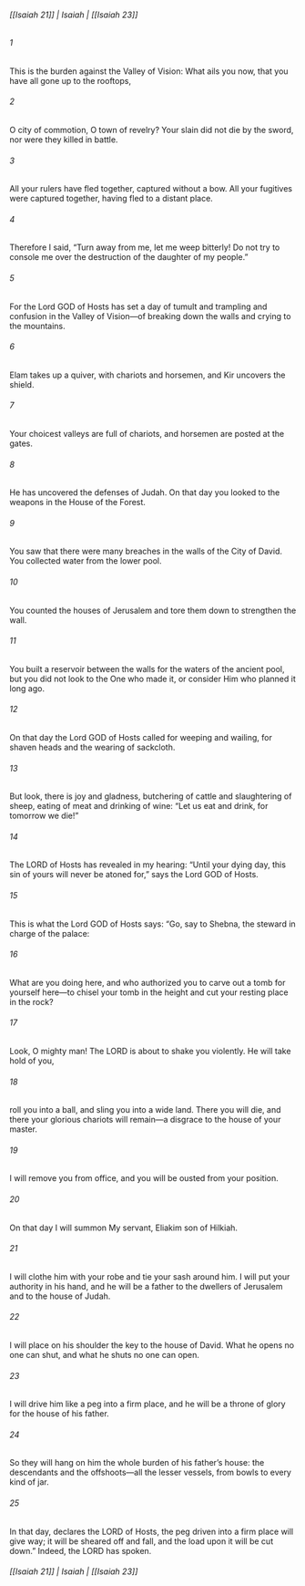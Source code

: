 ###### [[Isaiah 21]] | Isaiah | [[Isaiah 23]]

###### 1
This is the burden against the Valley of Vision: What ails you now, that you have all gone up to the rooftops,
###### 2
O city of commotion, O town of revelry? Your slain did not die by the sword, nor were they killed in battle.
###### 3
All your rulers have fled together, captured without a bow. All your fugitives were captured together, having fled to a distant place.
###### 4
Therefore I said, “Turn away from me, let me weep bitterly! Do not try to console me over the destruction of the daughter of my people.”
###### 5
For the Lord GOD of Hosts has set a day of tumult and trampling and confusion in the Valley of Vision—of breaking down the walls and crying to the mountains.
###### 6
Elam takes up a quiver, with chariots and horsemen, and Kir uncovers the shield.
###### 7
Your choicest valleys are full of chariots, and horsemen are posted at the gates.
###### 8
He has uncovered the defenses of Judah. On that day you looked to the weapons in the House of the Forest.
###### 9
You saw that there were many breaches in the walls of the City of David. You collected water from the lower pool.
###### 10
You counted the houses of Jerusalem and tore them down to strengthen the wall.
###### 11
You built a reservoir between the walls for the waters of the ancient pool, but you did not look to the One who made it, or consider Him who planned it long ago.
###### 12
On that day the Lord GOD of Hosts called for weeping and wailing, for shaven heads and the wearing of sackcloth.
###### 13
But look, there is joy and gladness, butchering of cattle and slaughtering of sheep, eating of meat and drinking of wine: “Let us eat and drink, for tomorrow we die!”
###### 14
The LORD of Hosts has revealed in my hearing: “Until your dying day, this sin of yours will never be atoned for,” says the Lord GOD of Hosts.
###### 15
This is what the Lord GOD of Hosts says: “Go, say to Shebna, the steward in charge of the palace:
###### 16
What are you doing here, and who authorized you to carve out a tomb for yourself here—to chisel your tomb in the height and cut your resting place in the rock?
###### 17
Look, O mighty man! The LORD is about to shake you violently. He will take hold of you,
###### 18
roll you into a ball, and sling you into a wide land. There you will die, and there your glorious chariots will remain—a disgrace to the house of your master.
###### 19
I will remove you from office, and you will be ousted from your position.
###### 20
On that day I will summon My servant, Eliakim son of Hilkiah.
###### 21
I will clothe him with your robe and tie your sash around him. I will put your authority in his hand, and he will be a father to the dwellers of Jerusalem and to the house of Judah.
###### 22
I will place on his shoulder the key to the house of David. What he opens no one can shut, and what he shuts no one can open.
###### 23
I will drive him like a peg into a firm place, and he will be a throne of glory for the house of his father.
###### 24
So they will hang on him the whole burden of his father’s house: the descendants and the offshoots—all the lesser vessels, from bowls to every kind of jar.
###### 25
In that day, declares the LORD of Hosts, the peg driven into a firm place will give way; it will be sheared off and fall, and the load upon it will be cut down.” Indeed, the LORD has spoken.

###### [[Isaiah 21]] | Isaiah | [[Isaiah 23]]
